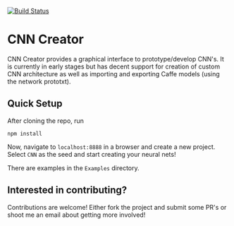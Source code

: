 [![Build Status](https://travis-ci.org/brollb/cnn-creator.svg?branch=master)](https://travis-ci.org/brollb/cnn-creator)
# CNN Creator
CNN Creator provides a graphical interface to prototype/develop CNN's. It is currently in early stages but has decent support for creation of custom CNN architecture as well as importing and exporting Caffe models (using the network prototxt).

## Quick Setup
After cloning the repo, run

```
npm install
```

Now, navigate to `localhost:8888` in a browser and create a new project. Select `CNN` as the seed and start creating your neural nets!

There are examples in the `Examples` directory.

## Interested in contributing?
Contributions are welcome! Either fork the project and submit some PR's or shoot me an email about getting more involved!
